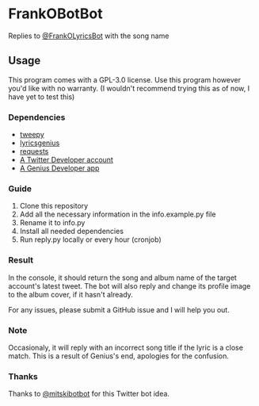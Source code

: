 # FrankOBotBot
Replies to [@FrankOLyricsBot](https://twitter.com/FrankOLyricsBot) with the song name

## Usage
This program comes with a GPL-3.0 license. Use this program however you'd like with no warranty.
(I wouldn't recommend trying this as of now, I have yet to test this)

### Dependencies
- [tweepy](https://pypi.org/project/tweepy/)
- [lyricsgenius](https://pypi.org/project/lyricsgenius/)
- [requests](https://pypi.org/project/requests/)
- [A Twitter Developer account](https://developer.twitter.com)
- [A Genius Developer app](https://genius.com/api-clients)

### Guide 
1. Clone this repository
2. Add all the necessary information in the info.example.py file 
3. Rename it to info.py
4. Install all needed dependencies
5. Run reply.py locally or every hour (cronjob)

### Result
In the console, it should return the song and album name of the target account's latest tweet. The bot will also reply and change its profile image to the album cover, if it hasn't already.

For any issues, please submit a GitHub issue and I will help you out.

### Note
Occasionaly, it will reply with an incorrect song title if the lyric is a close match. This is a result of Genius's end, apologies for the confusion.

### Thanks
Thanks to [@mitskibotbot](https://twitter.com/mitskibotbot) for this Twitter bot idea.